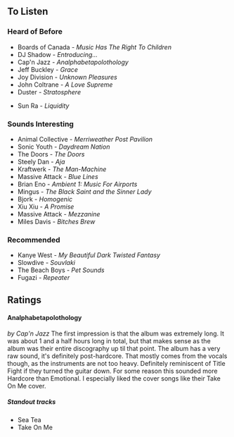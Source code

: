## To Listen
### Heard of Before
+ Boards of Canada - *Music Has The Right To Children*
+ DJ Shadow - *Entroducing...*
+ Cap'n Jazz - *Analphabetapolothology*
+ Jeff Buckley - *Grace*
+ Joy Division - *Unknown Pleasures*
+ John Coltrane - *A Love Supreme*
+ Duster - *Stratosphere*
- Sun Ra - *Liquidity*

### Sounds Interesting
+ Animal Collective - *Merriweather Post Pavilion*
+ Sonic Youth - *Daydream Nation*
+ The Doors - *The Doors*
+ Steely Dan - *Aja*
+ Kraftwerk - *The Man-Machine*
+ Massive Attack - *Blue Lines*
+ Brian Eno - *Ambient 1: Music For Airports*
+ Mingus - *The Black Saint and the Sinner Lady*
+ Bjork - *Homogenic*
+ Xiu Xiu - *A Promise*
+ Massive Attack - *Mezzanine*
+ Miles Davis - *Bitches Brew*

### Recommended
+ Kanye West - *My Beautiful Dark Twisted Fantasy*
+ Slowdive - *Souvlaki*
+ The Beach Boys - *Pet Sounds*
+ Fugazi - *Repeater*

## Ratings
#### Analphabetapolothology
*by Cap'n Jazz*
The first impression is that the album was extremely long. It was about 1 and a half hours long in total, but that makes sense as the album was their entire discography up til that point. 
The album has a very raw sound, it's definitely post-hardcore. That mostly comes from the vocals though, as the instruments are not too heavy. Definitely reminiscent of Title Fight if they turned the guitar down. For some reason this sounded more Hardcore than Emotional.
I especially liked the cover songs like their Take On Me cover.
##### Standout tracks
- Sea Tea
- Take On Me